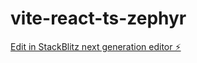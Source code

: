 # vite-react-ts-zephyr

[Edit in StackBlitz next generation editor ⚡️](https://stackblitz.com/~/github.com/swalker326/vite-react-ts-zephyr)